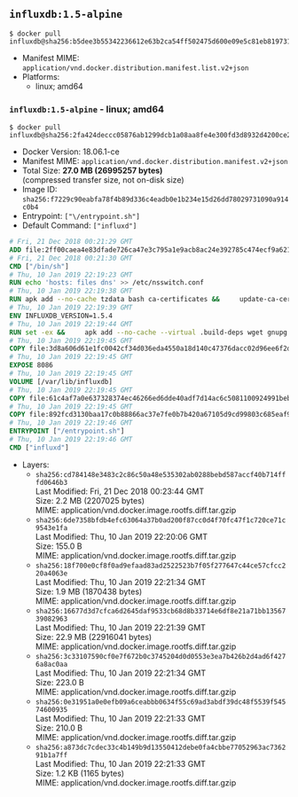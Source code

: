 ## `influxdb:1.5-alpine`

```console
$ docker pull influxdb@sha256:b5dee3b55342236612e63b2ca54ff502475d600e09e5c81eb819731b64b39b80
```

-	Manifest MIME: `application/vnd.docker.distribution.manifest.list.v2+json`
-	Platforms:
	-	linux; amd64

### `influxdb:1.5-alpine` - linux; amd64

```console
$ docker pull influxdb@sha256:2fa424deccc05876ab1299dcb1a08aa8fe4e300fd3d8932d4200ce26276e36e3
```

-	Docker Version: 18.06.1-ce
-	Manifest MIME: `application/vnd.docker.distribution.manifest.v2+json`
-	Total Size: **27.0 MB (26995257 bytes)**  
	(compressed transfer size, not on-disk size)
-	Image ID: `sha256:f7229c90eabfa78f4b89d336c4eadb0e1b234e15d26dd78029731090a914c0b4`
-	Entrypoint: `["\/entrypoint.sh"]`
-	Default Command: `["influxd"]`

```dockerfile
# Fri, 21 Dec 2018 00:21:29 GMT
ADD file:2ff00caea4e83dfade726ca47e3c795a1e9acb8ac24e392785c474ecf9a621f2 in / 
# Fri, 21 Dec 2018 00:21:30 GMT
CMD ["/bin/sh"]
# Thu, 10 Jan 2019 22:19:23 GMT
RUN echo 'hosts: files dns' >> /etc/nsswitch.conf
# Thu, 10 Jan 2019 22:19:38 GMT
RUN apk add --no-cache tzdata bash ca-certificates &&     update-ca-certificates
# Thu, 10 Jan 2019 22:19:39 GMT
ENV INFLUXDB_VERSION=1.5.4
# Thu, 10 Jan 2019 22:19:44 GMT
RUN set -ex &&     apk add --no-cache --virtual .build-deps wget gnupg tar &&     for key in         05CE15085FC09D18E99EFB22684A14CF2582E0C5 ;     do         gpg --keyserver ha.pool.sks-keyservers.net --recv-keys "$key" ||         gpg --keyserver pgp.mit.edu --recv-keys "$key" ||         gpg --keyserver keyserver.pgp.com --recv-keys "$key" ;     done &&     wget --no-verbose https://dl.influxdata.com/influxdb/releases/influxdb-${INFLUXDB_VERSION}-static_linux_amd64.tar.gz.asc &&     wget --no-verbose https://dl.influxdata.com/influxdb/releases/influxdb-${INFLUXDB_VERSION}-static_linux_amd64.tar.gz &&     gpg --batch --verify influxdb-${INFLUXDB_VERSION}-static_linux_amd64.tar.gz.asc influxdb-${INFLUXDB_VERSION}-static_linux_amd64.tar.gz &&     mkdir -p /usr/src &&     tar -C /usr/src -xzf influxdb-${INFLUXDB_VERSION}-static_linux_amd64.tar.gz &&     rm -f /usr/src/influxdb-*/influxdb.conf &&     chmod +x /usr/src/influxdb-*/* &&     cp -a /usr/src/influxdb-*/* /usr/bin/ &&     rm -rf *.tar.gz* /usr/src /root/.gnupg &&     apk del .build-deps
# Thu, 10 Jan 2019 22:19:45 GMT
COPY file:3d8a606d61e1fc0042cf34d036eda4550a18d140c47376dacc02d96ee6f2dd8b in /etc/influxdb/influxdb.conf 
# Thu, 10 Jan 2019 22:19:45 GMT
EXPOSE 8086
# Thu, 10 Jan 2019 22:19:45 GMT
VOLUME [/var/lib/influxdb]
# Thu, 10 Jan 2019 22:19:45 GMT
COPY file:61c4af7a0e637328374ec46266ed6dde40adf7d14ac6c5081100924991beb7f3 in /entrypoint.sh 
# Thu, 10 Jan 2019 22:19:45 GMT
COPY file:892fcd3130baa17c0b88866ac37e7fe0b7b420a67105d9cd99803c685eaf9df4 in /init-influxdb.sh 
# Thu, 10 Jan 2019 22:19:46 GMT
ENTRYPOINT ["/entrypoint.sh"]
# Thu, 10 Jan 2019 22:19:46 GMT
CMD ["influxd"]
```

-	Layers:
	-	`sha256:cd784148e3483c2c86c50a48e535302ab0288bebd587accf40b714fffd0646b3`  
		Last Modified: Fri, 21 Dec 2018 00:23:44 GMT  
		Size: 2.2 MB (2207025 bytes)  
		MIME: application/vnd.docker.image.rootfs.diff.tar.gzip
	-	`sha256:6de7358bfdb4efc63064a37b0ad200f87cc0d4f70fc47f1c720ce71c9543e1fa`  
		Last Modified: Thu, 10 Jan 2019 22:20:06 GMT  
		Size: 155.0 B  
		MIME: application/vnd.docker.image.rootfs.diff.tar.gzip
	-	`sha256:18f700e0cf8f0ad9efaad83ad2522523b7f05f277647c44ce57cfcc220a4063e`  
		Last Modified: Thu, 10 Jan 2019 22:21:34 GMT  
		Size: 1.9 MB (1870438 bytes)  
		MIME: application/vnd.docker.image.rootfs.diff.tar.gzip
	-	`sha256:16677d3d7cfca6d2645daf9533cb68d8b33714e6df8e21a71bb1356739082963`  
		Last Modified: Thu, 10 Jan 2019 22:21:39 GMT  
		Size: 22.9 MB (22916041 bytes)  
		MIME: application/vnd.docker.image.rootfs.diff.tar.gzip
	-	`sha256:3c33107590cf0e7f672b0c3745204d0d0553e3ea7b426b2d4ad6f4276a8ac0aa`  
		Last Modified: Thu, 10 Jan 2019 22:21:34 GMT  
		Size: 223.0 B  
		MIME: application/vnd.docker.image.rootfs.diff.tar.gzip
	-	`sha256:0e31951a0e0efb09a6ceabbb0634f55c69ad3abdf39dc48f5539f54574600935`  
		Last Modified: Thu, 10 Jan 2019 22:21:33 GMT  
		Size: 210.0 B  
		MIME: application/vnd.docker.image.rootfs.diff.tar.gzip
	-	`sha256:a873dc7cdec33c4b149b9d13550412debe0fa4cbbe77052963ac736291b1a7ff`  
		Last Modified: Thu, 10 Jan 2019 22:21:33 GMT  
		Size: 1.2 KB (1165 bytes)  
		MIME: application/vnd.docker.image.rootfs.diff.tar.gzip
